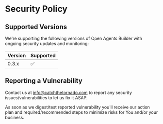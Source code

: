 # Security Policy

## Supported Versions

We're supporting the following versions of Open Agents Builder with ongoing security updates and monitoring:

| Version | Supported          |
| ------- | ------------------ |
| 0.3.x     | :white_check_mark: |

## Reporting a Vulnerability

Contact us at info@catchthetornado.com to report any security issues/vulnerabilities to let us fix it ASAP.

As soon as we digest/test reported vulnerability you'll receive our action plan and required/recommended steps to minimize risks for You and/or your business.
